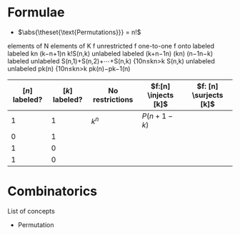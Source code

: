 # Formulae

- $\abs{\theset{\text{Permutations}}}  = n!$

elements of N	elements of K	f unrestricted	f one-to-one	f onto
labeled	labeled	kn	(k−n+1)n	k!S(n,k)
unlabeled	labeled	(k+n−1n)	(kn)	(n−1n−k)
labeled	unlabeled	S(n,1)+S(n,2)+⋯+S(n,k)	{10n≤kn>k	S(n,k)
unlabeled	unlabeled	pk(n)	{10n≤kn>k	pk(n)−pk−1(n) 

| $[n]$ labeled?   | $[k]$  labeled?  | No restrictions | $f:[n] \injects [k]$ | $f: [n] \surjects [k]$
|---|---|---|---|---|
| 1 | 1 | $k^n$  | $P(n+1-k)$  |   |
| 0 | 1 |   |   |   |
| 1 | 0 |   |   |   |
| 1 | 0 |   |   |   |

# Combinatorics

List of concepts

- Permutation

